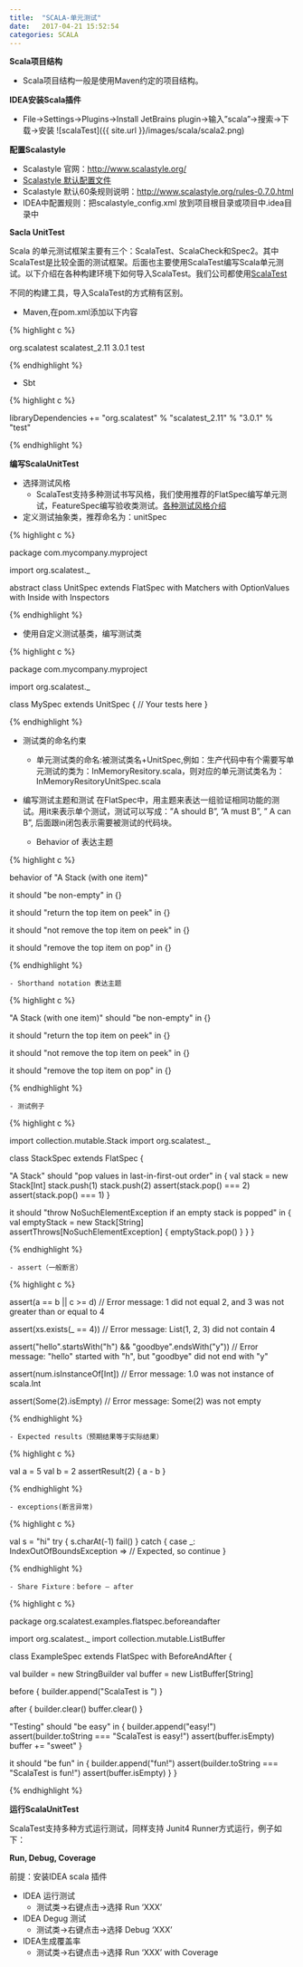 ```yaml
---
title:  "SCALA-单元测试"
date:   2017-04-21 15:52:54
categories: SCALA
---
```


**Scala项目结构**
- Scala项目结构一般是使用Maven约定的项目结构。

**IDEA安装Scala插件**
- File->Settings->Plugins->Install JetBrains plugin->输入”scala”->搜索->下载->安装
![scalaTest]({{ site.url }}/images/scala/scala2.png)

**配置Scalastyle**

- Scalastyle 官网：http://www.scalastyle.org/
- [Scalastyle 默认配置文件](http://www.scalastyle.org/scalastyle_config.xml)
- Scalastyle 默认60条规则说明：http://www.scalastyle.org/rules-0.7.0.html
- IDEA中配置规则：把scalastyle_config.xml 放到项目根目录或项目中.idea目录中

**Sacla UnitTest**

Scala 的单元测试框架主要有三个：ScalaTest、ScalaCheck和Spec2。其中ScalaTest是比较全面的测试框架。后面也主要使用ScalaTest编写Scala单元测试。以下介绍在各种构建环境下如何导入ScalaTest。我们公司都使用[ScalaTest](http://www.scalatest.org/)

不同的构建工具，导入ScalaTest的方式稍有区别。

- Maven,在pom.xml添加以下内容

{% highlight c %}

<dependency>
  <groupId>org.scalatest</groupId>
  <artifactId>scalatest_2.11</artifactId>
  <version>3.0.1</version>
  <scope>test</scope>
</dependency>

{% endhighlight %}

- Sbt

{% highlight c %}

libraryDependencies += "org.scalatest" % "scalatest_2.11" % "3.0.1" % "test"

{% endhighlight %}

**编写ScalaUnitTest**

- 选择测试风格
	- ScalaTest支持多种测试书写风格，我们使用推荐的FlatSpec编写单元测试，FeatureSpec编写验收类测试。[各种测试风格介绍](http://www.scalatest.org/user_guide/selecting_a_style)
- 定义测试抽象类，推荐命名为：unitSpec

{% highlight c %}

package com.mycompany.myproject

import org.scalatest._

abstract class UnitSpec extends FlatSpec with Matchers with
  OptionValues with Inside with Inspectors

{% endhighlight %}

- 使用自定义测试基类，编写测试类

{% highlight c %}

package com.mycompany.myproject

import org.scalatest._

class MySpec extends UnitSpec {
  // Your tests here
}

{% endhighlight %}
 
- 测试类的命名约束

	- 单元测试类的命名:被测试类名+UnitSpec,例如：生产代码中有个需要写单元测试的类为：InMemoryResitory.scala，则对应的单元测试类名为：InMemoryResitoryUnitSpec.scala

- 编写测试主题和测试
	在FlatSpec中，用主题来表达一组验证相同功能的测试。用it来表示单个测试，测试可以写成：”A should B”, ”A must B”, ” A can B”, 后面跟in闭包表示需要被测试的代码块。

	- Behavior of 表达主题
	
{% highlight c %}

behavior of "A Stack (with one item)"

it should "be non-empty" in {}

it should "return the top item on peek" in {}

it should "not remove the top item on peek" in {}

it should "remove the top item on pop" in {}

{% endhighlight %}

	- Shorthand notation 表达主题

{% highlight c %}

"A Stack (with one item)" should "be non-empty" in {}

it should "return the top item on peek" in {}

it should "not remove the top item on peek" in {}

it should "remove the top item on pop" in {}

{% endhighlight %}	 

	- 测试例子

{% highlight c %}

import collection.mutable.Stack
import org.scalatest._

class StackSpec extends FlatSpec {

  "A Stack" should "pop values in last-in-first-out order" in {
    val stack = new Stack[Int]
    stack.push(1)
    stack.push(2)
    assert(stack.pop() === 2)
    assert(stack.pop() === 1)
  }

  it should "throw NoSuchElementException if an empty stack is popped" in {
    val emptyStack = new Stack[String]
    assertThrows[NoSuchElementException] {
      emptyStack.pop()
    }
  }
}

{% endhighlight %}

	- assert（一般断言）

{% highlight c %}

assert(a == b || c >= d)
// Error message: 1 did not equal 2, and 3 was not greater than or equal to 4

assert(xs.exists(_ == 4))
// Error message: List(1, 2, 3) did not contain 4

assert("hello".startsWith("h") && "goodbye".endsWith("y"))
// Error message: "hello" started with "h", but "goodbye" did not end with "y"

assert(num.isInstanceOf[Int])
// Error message: 1.0 was not instance of scala.Int

assert(Some(2).isEmpty)
// Error message: Some(2) was not empty

{% endhighlight %}

	- Expected results（预期结果等于实际结果）

{% highlight c %}

val a = 5
val b = 2
assertResult(2) {
  a - b
}

{% endhighlight %}
	
	- exceptions(断言异常)

{% highlight c %}

val s = "hi"
try {
  s.charAt(-1)
  fail()
}
catch {
  case _: IndexOutOfBoundsException => // Expected, so continue
}

{% endhighlight %}

	- Share Fixture：before – after

{% highlight c %}

package org.scalatest.examples.flatspec.beforeandafter

import org.scalatest._
import collection.mutable.ListBuffer

class ExampleSpec extends FlatSpec with BeforeAndAfter {

  val builder = new StringBuilder
  val buffer = new ListBuffer[String]

  before {
    builder.append("ScalaTest is ")
  }

  after {
    builder.clear()
    buffer.clear()
  }

  "Testing" should "be easy" in {
    builder.append("easy!")
    assert(builder.toString === "ScalaTest is easy!")
    assert(buffer.isEmpty)
    buffer += "sweet"
  }

  it should "be fun" in {
    builder.append("fun!")
    assert(builder.toString === "ScalaTest is fun!")
    assert(buffer.isEmpty)
  }
}

{% endhighlight %}
 
**运行ScalaUnitTest**

ScalaTest支持多种方式运行测试，同样支持 Junit4 Runner方式运行，例子如下：
 
**Run, Debug, Coverage**

前提：安装IDEA scala 插件

- IDEA 运行测试
	- 测试类->右键点击->选择 Run ‘XXX’
- IDEA Degug 测试
	- 测试类->右键点击->选择 Debug ‘XXX’
- IDEA生成覆盖率
	- 测试类->右键点击->选择 Run ‘XXX’ with Coverage

